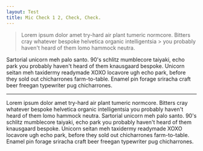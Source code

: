 ```yaml
---
layout: Test
title: Mic Check 1 2, Check, Check.
---
```


> Lorem ipsum dolor amet try-hard air plant tumeric normcore. Bitters cray whatever bespoke helvetica organic intelligentsia  > you probably haven't heard of them lomo hammock neutra.

Sartorial unicorn meh palo santo. 90's schlitz mumblecore taiyaki, echo park you probably haven't heard of them knausgaard bespoke. Unicorn seitan meh taxidermy readymade XOXO locavore ugh echo park, before they sold out chicharrones farm-to-table. Enamel pin forage sriracha craft beer freegan typewriter pug chicharrones.

***
Lorem ipsum dolor amet try-hard air plant tumeric normcore. Bitters cray whatever bespoke helvetica organic intelligentsia you probably haven't heard of them lomo hammock neutra. Sartorial unicorn meh palo santo. 90's schlitz mumblecore taiyaki, echo park you probably haven't heard of them knausgaard bespoke. Unicorn seitan meh taxidermy readymade XOXO locavore ugh echo park, before they sold out chicharrones farm-to-table. Enamel pin forage sriracha craft beer freegan typewriter pug chicharrones.
